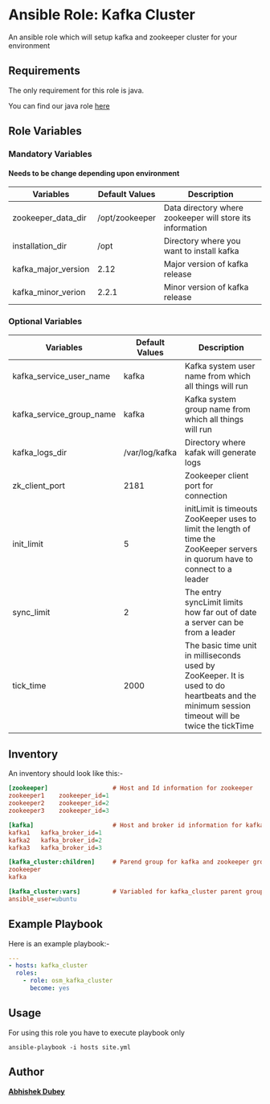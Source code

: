 # Ansible Role: Kafka Cluster

An ansible role which will setup kafka and zookeeper cluster for your environment

## Requirements

The only requirement for this role is java.

You can find our java role [here](https://github.com/OT-OSM/java)

## Role Variables

### Mandatory Variables
#### Needs to be change depending upon environment

|**Variables**| **Default Values**| **Description**|
|----------|---------|---------------|
|zookeeper_data_dir| /opt/zookeeper | Data directory where zookeeper will store its information |
|installation_dir | /opt | Directory where you want to install kafka |
|kafka_major_version | 2.12 | Major version of kafka release |
|kafka_minor_verion | 2.2.1 | Minor version of kafka release |

### Optional Variables

|**Variables**| **Default Values**| **Description**|
|--------------|-------------|-------------------|
|kafka_service_user_name| kafka | Kafka system user name from which all things will run |
|kafka_service_group_name| kafka | Kafka system group name from which all things will run |
|kafka_logs_dir| /var/log/kafka | Directory where kafak will generate logs |
|zk_client_port| 2181 | Zookeeper client port for connection |
|init_limit| 5 | initLimit is timeouts ZooKeeper uses to limit the length of time the ZooKeeper servers in quorum have to connect to a leader|
|sync_limit | 2 | The entry syncLimit limits how far out of date a server can be from a leader|
|tick_time | 2000 | The basic time unit in milliseconds used by ZooKeeper. It is used to do heartbeats and the minimum session timeout will be twice the tickTime |

## Inventory

An inventory should look like this:-

```ini
[zookeeper]                  # Host and Id information for zookeeper
zookeeper1    zookeeper_id=1
zookeeper2    zookeeper_id=2
zookeeper3    zookeeper_id=3

[kafka]                      # Host and broker id information for kafka
kafka1   kafka_broker_id=1
kafka2   kafka_broker_id=2
kafka3   kafka_broker_id=3

[kafka_cluster:children]     # Parend group for kafka and zookeeper group
zookeeper
kafka

[kafka_cluster:vars]         # Variabled for kafka_cluster parent group
ansible_user=ubuntu
```

## Example Playbook

Here is an example playbook:-

```yml
---
- hosts: kafka_cluster
  roles:
    - role: osm_kafka_cluster
      become: yes
```

## Usage

For using this role you have to execute playbook only

```shell
ansible-playbook -i hosts site.yml
```

## Author
**[Abhishek Dubey](mailto:abhishek.dubey@opstree.com)**
